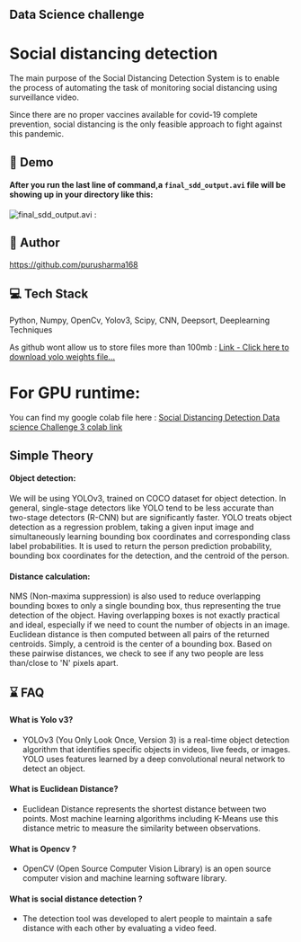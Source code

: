 ## Data Science challenge 

#  Social distancing detection

The main purpose of the Social Distancing Detection System is to enable the process of automating the task of monitoring social distancing using surveillance video. 

Since there are no proper vaccines available for covid-19 complete prevention, social distancing is the only feasible approach to fight against this pandemic.


## 🎥 Demo 
 
#### After you run the last line of command,a `final_sdd_output.avi` file will be showing up in your directory like this:
![final_sdd_output.avi : ]()

## 👨 Author
https://github.com/purusharma168




## 💻 Tech Stack

Python, Numpy, OpenCv, Yolov3, Scipy, CNN, Deepsort, Deeplearning Techniques 

As github wont allow us to store files more than 100mb : [Link - Click here to download yolo weights file...](https://drive.google.com/file/d/1Hkyk6Uu65wbC2kiQNlPmF3H2KR-T-Wan/view?usp=sharing)

# For GPU runtime:
You can find my google colab file here : [Social Distancing Detection Data science Challenge 3 colab link](https://colab.research.google.com/drive/1i8YLnO7S65DAbIaSrugstDexsTrtx19s#scrollTo=G_W2lnJ7EWEA)

## Simple Theory
#### Object detection:

We will be using YOLOv3, trained on COCO dataset for object detection.
In general, single-stage detectors like YOLO tend to be less accurate than two-stage detectors (R-CNN) but are significantly faster.
YOLO treats object detection as a regression problem, taking a given input image and simultaneously learning bounding box coordinates and corresponding class label probabilities.
It is used to return the person prediction probability, bounding box coordinates for the detection, and the centroid of the person.

#### Distance calculation:

NMS (Non-maxima suppression) is also used to reduce overlapping bounding boxes to only a single bounding box, thus representing the true detection of the object. Having overlapping boxes is not exactly practical and ideal, especially if we need to count the number of objects in an image.
Euclidean distance is then computed between all pairs of the returned centroids. Simply, a centroid is the center of a bounding box.
Based on these pairwise distances, we check to see if any two people are less than/close to 'N' pixels apart.

## ⌛ FAQ

#### What is Yolo v3?
- YOLOv3 (You Only Look Once, Version 3) is a real-time object detection algorithm that identifies specific objects in videos, live feeds, or images. YOLO uses features learned by a deep convolutional neural network to detect an object.
#### What is Euclidean Distance?
- Euclidean Distance represents the shortest distance between two points. Most machine learning algorithms including K-Means use this distance metric to measure the similarity between observations.
#### What is Opencv ?
- OpenCV (Open Source Computer Vision Library) is an open source computer vision and machine learning software library.
#### What is social distance detection ?
- The detection tool was developed to alert people to maintain a safe distance with each other by 
  evaluating a video feed.


